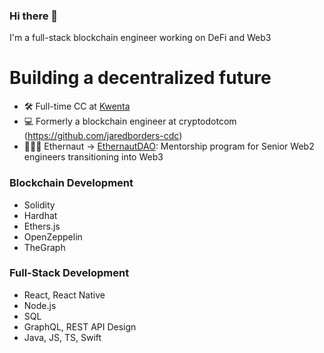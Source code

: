 ### Hi there 👋

I'm a full-stack blockchain engineer working on DeFi and Web3

# Building a decentralized future

- 🛠 Full-time CC at <a href="https://kwenta.io/">Kwenta</a>
- 💻 Formerly a blockchain engineer at cryptodotcom (https://github.com/jaredborders-cdc)
- 👩🏻‍🚀 Ethernaut -> <a href="https://twitter.com/EthernautDAO">EthernautDAO</a>: Mentorship program for Senior Web2 engineers transitioning into Web3

### Blockchain Development 

- Solidity
- Hardhat
- Ethers.js
- OpenZeppelin
- TheGraph

### Full-Stack Development

- React, React Native
- Node.js
- SQL
- GraphQL, REST API Design
- Java, JS, TS, Swift
